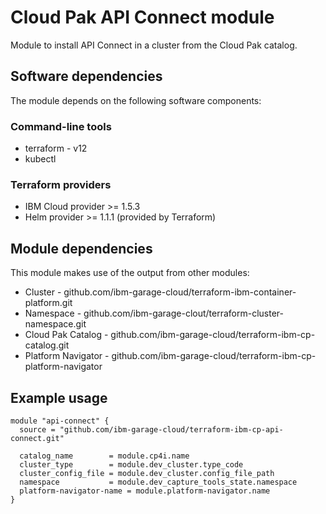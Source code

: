 # Cloud Pak API Connect module

Module to install API Connect in a cluster from the Cloud Pak catalog.

## Software dependencies

The module depends on the following software components:

### Command-line tools

- terraform - v12
- kubectl

### Terraform providers

- IBM Cloud provider >= 1.5.3
- Helm provider >= 1.1.1 (provided by Terraform)

## Module dependencies

This module makes use of the output from other modules:

- Cluster - github.com/ibm-garage-cloud/terraform-ibm-container-platform.git
- Namespace - github.com/ibm-garage-clout/terraform-cluster-namespace.git
- Cloud Pak Catalog - github.com/ibm-garage-cloud/terraform-ibm-cp-catalog.git
- Platform Navigator - github.com/ibm-garage-cloud/terraform-ibm-cp-platform-navigator

## Example usage

```hcl-terraform
module "api-connect" {
  source = "github.com/ibm-garage-cloud/terraform-ibm-cp-api-connect.git"

  catalog_name        = module.cp4i.name
  cluster_type        = module.dev_cluster.type_code
  cluster_config_file = module.dev_cluster.config_file_path
  namespace           = module.dev_capture_tools_state.namespace
  platform-navigator-name = module.platform-navigator.name
}
```

